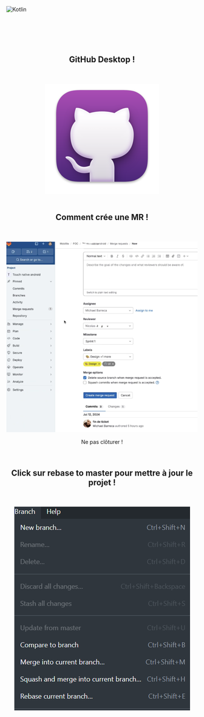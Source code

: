 ![Kotlin](https://img.shields.io/badge/kotlin-%237F52FF.svg?style=for-the-badge&logo=kotlin&logoColor=white)


<br><br><br><br>


<div align="center">
        <h2> GitHub Desktop ! </h2><br><br>
        <img src="./git.png">
</div>

<br>

<div align="center">
        <h2> Comment crée une MR ! </h2><br><br>
        <img src="./mr.png">
        <p> Ne pas clôturer !<p>
</div>

<br>

<div align="center">
        <h2> Click sur rebase to master pour mettre à jour le projet ! </h2><br><br>
        <img src="./rebase.png">
</div>





